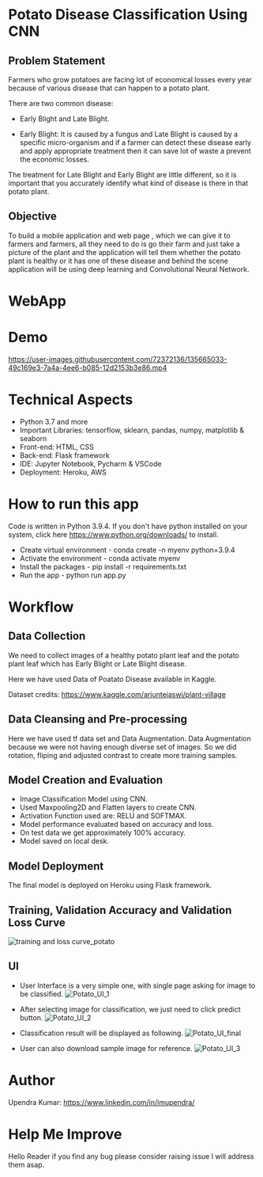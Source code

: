 # Potato Disease Classification Using CNN

## Problem Statement
Farmers who grow potatoes are facing lot of economical losses every year because of various disease that can happen to a potato plant.

There are two common disease:
- Early Blight and Late Blight.

- Early Blight: It is caused by a fungus and Late Blight is caused by a specific micro-organism and if a farmer can detect these disease early and apply appropriate treatment then it can save lot of waste a prevent the economic losses.

The treatment for Late Blight and Early Blight are little different, so it is important that you accurately identify what kind of disease is there in that potato plant.

## Objective
To build a mobile application and web page , which we can give it to farmers and farmers, all they need to do is go their farm and just take a picture of the plant and the application will tell them whether the potato plant is healthy or it has one of these disease and behind the scene application will be using deep learning and Convolutional Neural Network.


# WebApp


# Demo
https://user-images.githubusercontent.com/72372136/135665033-49c169e3-7a4a-4ee6-b085-12d2153b3e86.mp4

# Technical Aspects

- Python 3.7 and more
- Important Libraries: tensorflow, sklearn, pandas, numpy, matplotlib & seaborn
- Front-end: HTML, CSS 
- Back-end: Flask framework
- IDE: Jupyter Notebook, Pycharm & VSCode 
- Deployment: Heroku, AWS

# How to run this app 

Code is written in Python 3.9.4. If you don't have python installed on your system, click here https://www.python.org/downloads/ to install.

- Create virtual environment - conda create -n myenv python=3.9.4
- Activate the environment - conda activate myenv
- Install the packages - pip install -r requirements.txt
- Run the app - python run app.py

# Workflow

## Data Collection

We need to collect images of a healthy potato plant leaf and the potato plant leaf which has Early Blight or Late Blight disease.

Here we have used Data of Poatato Disease available in Kaggle.

Dataset credits: https://www.kaggle.com/arjuntejaswi/plant-village

## Data Cleansing and Pre-processing
Here we have used tf data set and  Data Augmentation. Data Augmentation because we were not having enough diverse set of images. So we did rotation, fliping and adjusted contrast to create more training samples.

## Model Creation and Evaluation

- Image Classification Model using CNN.
- Used Maxpooling2D and Flatten layers to create CNN.
- Activation Function used are: RELU and SOFTMAX.
- Model performance evaluated based on accuracy and loss.
- On test data we get approximately 100% accuracy.
- Model saved on local desk.


## Model Deployment
The final model is deployed on Heroku using Flask framework.

## Training, Validation Accuracy and Validation Loss Curve
![training and loss curve_potato](https://user-images.githubusercontent.com/72372136/135632014-e29ab0f1-185a-47f2-89bb-c1a2e1cd2e2b.JPG)

## UI
- User Interface is a very simple one, with single page asking for image to be classified.
![Potato_UI_1](https://user-images.githubusercontent.com/72372136/135632335-832ae18c-1d8c-42de-8eb0-7d54c07fe63b.JPG)

- After selecting image for classification, we just need to click predict button.
![Potato_UI_2](https://user-images.githubusercontent.com/72372136/135632485-76650f01-09c0-4679-bb28-e82a6e3d565d.JPG)

- Classification result will be displayed as following.
![Potato_UI_final](https://user-images.githubusercontent.com/72372136/135632580-18aabfa0-180d-4766-b9e5-dbf442edaf76.JPG)

- User can also download sample image for reference.
![Potato_UI_3](https://user-images.githubusercontent.com/72372136/135632744-ea2f1021-0dd9-4d53-9262-8824e8ed1cfe.JPG)

# Author

Upendra Kumar: https://www.linkedin.com/in/imupendra/

# Help Me Improve

Hello Reader if you find any bug please consider raising issue I will address them asap.
